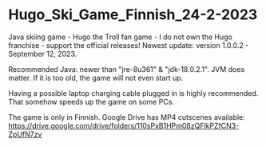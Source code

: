 # Hugo_Ski_Game_Finnish_24-2-2023
Java skiing game - Hugo the Troll fan game - I do not own the Hugo franchise - support the official releases! 
Newest update: version 1.0.0.2 - September 12, 2023. 

Recommended Java: newer than "jre-8u361" & "jdk-18.0.2.1". JVM does matter. If it is too old, the game will not even start up.

Having a possible laptop charging cable plugged in is highly recommended. That somehow speeds up the game on some PCs.

The game is only in Finnish. Google Drive has MP4 cutscenes available: 
https://drive.google.com/drive/folders/110sPxB1HPm08zQFlkPZfCN3-ZpUfN7zv 
